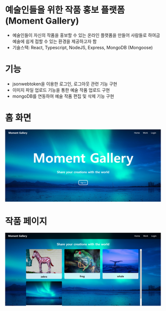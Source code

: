 # 예술인들을 위한 작품 홍보 플랫폼 (Moment Gallery)
- 예술인들이 자신의 작품을 홍보할 수 있는 온라인 플랫폼을 만들어 사람들로 하여금 예술에 쉽게 접할 수 있는 환경을 제공하고자 함
- 기술스택: React, Typescript, NodeJS, Express, MongoDB (Mongoose)

# 기능
- jsonwebtoken을 이용한 로그인, 로그아웃 관련 기능 구현
- 이미지 파일 업로드 기능을 통한 예술 작품 업로드 구현
- mongoDB를 연동하여 예술 작품 편집 및 삭제 기능 구현

# 홈 화면
![Home](./images/Home.png)

# 작품 페이지
![Works](/images/Works.png)
